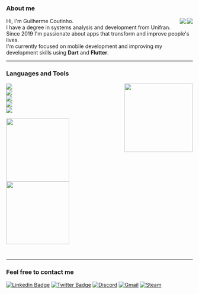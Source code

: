 <!-- <p align="center">
<img height="250em" img src="https://user-images.githubusercontent.com/42876350/203445828-fb0f1da0-9fea-45b5-8743-d22da9c0129c.png">
</p> -->
<!-- swap image based on theme
#gh-light-mode-only
#gh-dark-mode-only -->
### About me

<img align="right" src="https://user-images.githubusercontent.com/42876350/203586256-1187ca22-45df-4578-944a-a806ec44a0e3.png#gh-dark-mode-only"><img align="right" src="https://user-images.githubusercontent.com/42876350/203624050-f5e8bb7f-2710-4c73-80c0-a0476450d971.png#gh-light-mode-only">Hi, I'm Guilherme Coutinho.  
I have a degree in systems analysis and development from Unifran.  
Since 2019 I'm passionate about apps that transform and improve people's lives.  
I'm currently focused on mobile development and improving my development skills using **Dart** and **Flutter**.  

---

### Languages and Tools

<img align="right" height="185" src="https://user-images.githubusercontent.com/42876350/203594638-f7a90889-9b14-4fc5-8bd0-3728b5a59b51.png">  

![](https://img.shields.io/badge/Framework-Flutter-informational?style=plastic=flat&logo=Flutter&logoColor=0095e6&color=BCF314)  
![](https://img.shields.io/badge/BackEnd-Firebase-informational?plastic=flat&logo=Firebase&color=BCF314)  
![](https://img.shields.io/badge/Database-SQLite-informational?style=plastic=flat&logo=SQLITE&logoColor=white&color=BCF314)  
![](https://img.shields.io/badge/Code-Dart-informational?style=plastic=flat&logo=Dart&logoColor=0095e6&color=BCF314)  
![](https://img.shields.io/badge/Code-Java-informational?style=plastic=flat&logo=android&logoColor=green&color=BCF314)

<a href="https://github.com/gcoutinho1">
<img height="170em" src="https://github-readme-stats.vercel.app/api?username=gcoutinho1&show_icons=true&line_height=27&count_private=true&hide=contribs&title_color=BCF314&text_color=BCF314&ring_color=c91246&icon_color=c91246&bg_color=0D1117&hide_border=false"/>
<img height="170em" src="https://github-readme-stats.vercel.app/api/top-langs/?username=gcoutinho1&layout=compact&title_color=BCF314&bg_color=0D1117&text_color=BCF314&langs_count=10&hide=html,C,CMake,Objective-C&hide_border=false"/>  
</a>
<p align="left">
<a href="https://github.com/gcoutinho1">
  <img height="13em" src="https://komarev.com/ghpvc/?username=gcoutinho1&style=plastic&color=BCF314&label=V"/>
</a>
</p>

---

### Feel free to contact me
[![Linkedin Badge](https://img.shields.io/badge/-LinkedIn-blue?style=square&logo=Linkedin&logoColor=white&link=https://www.linkedin.com/in/guilhermecoutinho1/)](https://www.linkedin.com/in/guilhermecoutinho1/) 
[![Twitter Badge](https://img.shields.io/badge/-Twitter-blue?style=square&logo=Twitter&logoColor=white&link=https://https://twitter.com/gcoutinho1/)](https://twitter.com/gcoutinho1/) 
[![Discord](https://img.shields.io/badge/Discord-%237289DA.svg?style=square&logo=discord&logoColor=white&link=https://discordapp.com/users/217152669591011330)](https://discordapp.com/users/217152669591011330) 
[![Gmail](https://img.shields.io/badge/Gmail-D14836?style=square&logo=gmail&logoColor=white&link=mailto:gcoutinho.dev@gmail.com)](mailto:gcoutinho.dev@gmail.com) 
[![Steam](https://img.shields.io/badge/steam-%23000000.svg?style=square&logo=steam&logoColor=white&link=https://steamcommunity.com/id/guilhermel337/)](https://steamcommunity.com/id/guilhermel337/)
